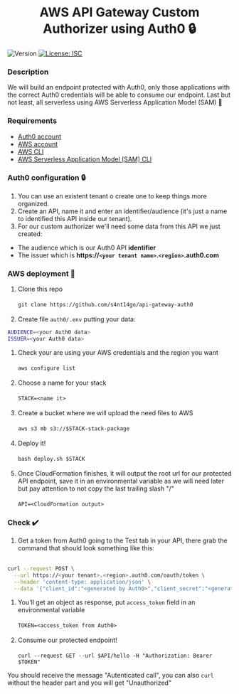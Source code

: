 <h1 align="center">AWS API Gateway Custom Authorizer using Auth0 🔒</h1>
<p>
  <img alt="Version" src="https://img.shields.io/badge/version-1.0.0-blue.svg?cacheSeconds=2592000" />
  <a href="#" target="_blank">
    <img alt="License: ISC" src="https://img.shields.io/badge/License-ISC-yellow.svg" />
  </a>
</p>

### Description

We will build an endpoint protected with Auth0, only those applications with the correct Auth0 credentials will be able to consume our endpoint. Last but not least, all serverless using AWS Serverless Application Model (SAM) 💫

### Requirements

* [Auth0 account](https://auth0.com)
* [AWS account](https://aws.amazon.com)
* [AWS CLI](https://aws.amazon.com/cli)
* [AWS Serverless Application Model (SAM) CLI](https://aws.amazon.com/serverless/sam) 

### Auth0 configuration 🔒

1. You can use an existent tenant o create one to keep things more organized.
1. Create an API, name it and enter an identifier/audience (it's just a name to identified this API inside our tenant).
1. For our custom authorizer we'll need some data from this API we just created:
 * The audience which is our Auth0 API **identifier**
 * The issuer which is **https://`<your tenant name>`.`<region>`.auth0.com**
 
### AWS deployment 🚀

1. Clone this repo<br /><br />
`git clone https://github.com/s4nt14go/api-gateway-auth0`<br /><br />
1. Create file `auth0/.env` putting your data:<br />
```bash
AUDIENCE=<your Auth0 data>
ISSUER=<your Auth0 data>
```
1. Check your are using your AWS credentials and the region you want<br /><br />
`aws configure list`<br /><br />
1. Choose a name for your stack<br /><br />
`STACK=<name it>`<br /><br />
1. Create a bucket where we will upload the need files to AWS<br /><br />
`aws s3 mb s3://$STACK-stack-package`<br /><br />
1. Deploy it!<br /><br />
`bash deploy.sh $STACK`<br /><br />
1. Once CloudFormation finishes, it will output the root url for our protected API endpoint, save it in an environmental variable as we will need later but pay attention to not copy the last trailing slash "/"<br /><br />
`API=<CloudFormation output>`

### Check ✔️

1. Get a token from Auth0 going to the Test tab in your API, there grab the command that should look something like this:<br /><br />
```bash
curl --request POST \
  --url https://<your tenant>.<region>.auth0.com/oauth/token \
  --header 'content-type: application/json' \
  --data '{"client_id":"<generated by Auth0>","client_secret":"<generated by Auth0>","audience":"<your api identifier>","grant_type":"client_credentials"}'
```

1. You'll get an object as response, put `access_token` field in an environmental variable<br /><br />
`TOKEN=<access_token from Auth0>`<br /><br />
1. Consume our protected endpoint!<br /><br />
`curl --request GET --url $API/hello -H "Authorization: Bearer $TOKEN"`

You should receive the message "Autenticated call", you can also `curl` without the header part and you will get "Unauthorized"
